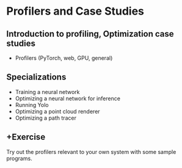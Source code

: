 # Profilers and Case Studies
## Introduction to profiling, Optimization case studies

* Profilers (PyTorch, web, GPU, general)

## Specializations

* Training a neural network
* Optimizing a neural network for inference
* Running Yolo
* Optimizing a point cloud renderer
* Optimizing a path tracer

## +Exercise

Try out the profilers relevant to your own system with some sample programs.
